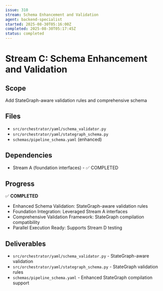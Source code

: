 ```yaml
---
issue: 310
stream: Schema Enhancement and Validation
agent: backend-specialist
started: 2025-08-30T05:16:00Z
completed: 2025-08-30T05:17:45Z
status: completed
---
```


# Stream C: Schema Enhancement and Validation

## Scope
Add StateGraph-aware validation rules and comprehensive schema

## Files
- `src/orchestrator/yaml/schema_validator.py`
- `src/orchestrator/yaml/stategraph_schema.py`
- `schemas/pipeline_schema.yaml` (enhanced)

## Dependencies
- Stream A (foundation interfaces) - ✅ COMPLETED

## Progress
✅ **COMPLETED**
- Enhanced Schema Validation: StateGraph-aware validation rules
- Foundation Integration: Leveraged Stream A interfaces
- Comprehensive Validation Framework: StateGraph compilation compatibility
- Parallel Execution Ready: Supports Stream D testing

## Deliverables
- `src/orchestrator/yaml/schema_validator.py` - StateGraph-aware validation
- `src/orchestrator/yaml/stategraph_schema.py` - StateGraph validation rules
- `schemas/pipeline_schema.yaml` - Enhanced StateGraph compilation support